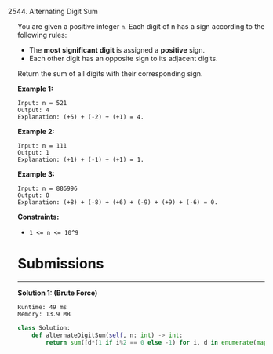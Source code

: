 2544. Alternating Digit Sum

You are given a positive integer `n`. Each digit of n has a sign according to the following rules:

* The **most significant digit** is assigned a **positive** sign.
* Each other digit has an opposite sign to its adjacent digits.

Return the sum of all digits with their corresponding sign.

 

**Example 1:**
```
Input: n = 521
Output: 4
Explanation: (+5) + (-2) + (+1) = 4.
```

**Example 2:**
```
Input: n = 111
Output: 1
Explanation: (+1) + (-1) + (+1) = 1.
```

**Example 3:**
```
Input: n = 886996
Output: 0
Explanation: (+8) + (-8) + (+6) + (-9) + (+9) + (-6) = 0.
```

**Constraints:**

* `1 <= n <= 10^9`

# Submissions
---
**Solution 1: (Brute Force)**
```
Runtime: 49 ms
Memory: 13.9 MB
```
```python
class Solution:
    def alternateDigitSum(self, n: int) -> int:
        return sum([d*(1 if i%2 == 0 else -1) for i, d in enumerate(map(int, str(n)))])
```
